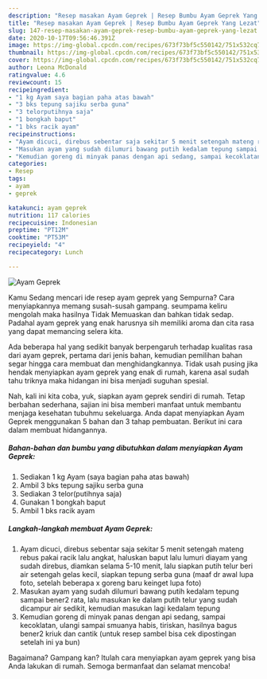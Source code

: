 ```yaml
---
description: "Resep masakan Ayam Geprek | Resep Bumbu Ayam Geprek Yang Lezat"
title: "Resep masakan Ayam Geprek | Resep Bumbu Ayam Geprek Yang Lezat"
slug: 147-resep-masakan-ayam-geprek-resep-bumbu-ayam-geprek-yang-lezat
date: 2020-10-17T09:56:46.391Z
image: https://img-global.cpcdn.com/recipes/673f73bf5c550142/751x532cq70/ayam-geprek-foto-resep-utama.jpg
thumbnail: https://img-global.cpcdn.com/recipes/673f73bf5c550142/751x532cq70/ayam-geprek-foto-resep-utama.jpg
cover: https://img-global.cpcdn.com/recipes/673f73bf5c550142/751x532cq70/ayam-geprek-foto-resep-utama.jpg
author: Leona McDonald
ratingvalue: 4.6
reviewcount: 15
recipeingredient:
- "1 kg Ayam saya bagian paha atas bawah"
- "3 bks tepung sajiku serba guna"
- "3 telorputihnya saja"
- "1 bongkah baput"
- "1 bks racik ayam"
recipeinstructions:
- "Ayam dicuci, direbus sebentar saja sekitar 5 menit setengah mateng rebus pakai racik lalu angkat, haluskan baput lalu lumuri diayam yang sudah direbus, diamkan selama 5-10 menit, lalu siapkan putih telur beri air setengah gelas kecil, siapkan tepung serba guna (maaf dr awal lupa foto, setelah beberapa x goreng baru keinget lupa foto)"
- "Masukan ayam yang sudah dilumuri bawang putih kedalam tepung sampai bener2 rata, lalu masukan ke dalam putih telur yang sudah dicampur air sedikit, kemudian masukan lagi kedalam tepung"
- "Kemudian goreng di minyak panas dengan api sedang, sampai kecoklatan, ulangi sampai smuanya habis, tiriskan, hasilnya bagus bener2 kriuk dan cantik (untuk resep sambel bisa cek dipostingan setelah ini ya bun)"
categories:
- Resep
tags:
- ayam
- geprek

katakunci: ayam geprek 
nutrition: 117 calories
recipecuisine: Indonesian
preptime: "PT12M"
cooktime: "PT53M"
recipeyield: "4"
recipecategory: Lunch

---
```



![Ayam Geprek](https://img-global.cpcdn.com/recipes/673f73bf5c550142/751x532cq70/ayam-geprek-foto-resep-utama.jpg)

Kamu Sedang mencari ide resep ayam geprek yang Sempurna? Cara menyiapkannya memang susah-susah gampang. seumpama keliru mengolah maka hasilnya Tidak Memuaskan dan bahkan tidak sedap. Padahal ayam geprek yang enak harusnya sih memiliki aroma dan cita rasa yang dapat memancing selera kita.



Ada beberapa hal yang sedikit banyak berpengaruh terhadap kualitas rasa dari ayam geprek, pertama dari jenis bahan, kemudian pemilihan bahan segar hingga cara membuat dan menghidangkannya. Tidak usah pusing jika hendak menyiapkan ayam geprek yang enak di rumah, karena asal sudah tahu triknya maka hidangan ini bisa menjadi suguhan spesial.


Nah, kali ini kita coba, yuk, siapkan ayam geprek sendiri di rumah. Tetap berbahan sederhana, sajian ini bisa memberi manfaat untuk membantu menjaga kesehatan tubuhmu sekeluarga. Anda dapat menyiapkan Ayam Geprek menggunakan 5 bahan dan 3 tahap pembuatan. Berikut ini cara dalam membuat hidangannya.

<!--inarticleads1-->

##### Bahan-bahan dan bumbu yang dibutuhkan dalam menyiapkan Ayam Geprek:

1. Sediakan 1 kg Ayam (saya bagian paha atas bawah)
1. Ambil 3 bks tepung sajiku serba guna
1. Sediakan 3 telor(putihnya saja)
1. Gunakan 1 bongkah baput
1. Ambil 1 bks racik ayam




<!--inarticleads2-->

##### Langkah-langkah membuat Ayam Geprek:

1. Ayam dicuci, direbus sebentar saja sekitar 5 menit setengah mateng rebus pakai racik lalu angkat, haluskan baput lalu lumuri diayam yang sudah direbus, diamkan selama 5-10 menit, lalu siapkan putih telur beri air setengah gelas kecil, siapkan tepung serba guna (maaf dr awal lupa foto, setelah beberapa x goreng baru keinget lupa foto)
1. Masukan ayam yang sudah dilumuri bawang putih kedalam tepung sampai bener2 rata, lalu masukan ke dalam putih telur yang sudah dicampur air sedikit, kemudian masukan lagi kedalam tepung
1. Kemudian goreng di minyak panas dengan api sedang, sampai kecoklatan, ulangi sampai smuanya habis, tiriskan, hasilnya bagus bener2 kriuk dan cantik (untuk resep sambel bisa cek dipostingan setelah ini ya bun)




Bagaimana? Gampang kan? Itulah cara menyiapkan ayam geprek yang bisa Anda lakukan di rumah. Semoga bermanfaat dan selamat mencoba!
